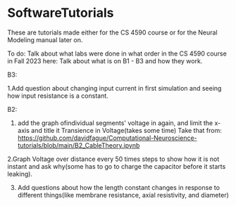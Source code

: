 # SoftwareTutorials
These are tutorials made either for the CS 4590 course or for the Neural Modeling manual later on.

To do:
Talk about what labs were done in what order in the CS 4590 course in Fall 2023 here:
Talk about what is on B1 - B3 and how they work.

B3:

  1.Add question about changing input current in first simulation and seeing how input resistance is a constant.


B2:
  1. add the graph ofindividual segments' voltage in again, and limit the x-axis and title it Transience in Voltage(takes some time) Take that from:
https://github.com/davidfague/Computational-Neuroscience-tutorials/blob/main/B2_CableTheory.ipynb
 
  2.Graph Voltage over distance every 50 times steps to show how it is not instant and ask why(some has to go to charge the capacitor before it starts leaking). 

  3. Add questions about how the length constant changes in response to different things(like membrane resistance, axial resistivity, and diameter)
